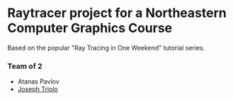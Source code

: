 # Raytracer project for a Northeastern Computer Graphics Course

Based on the popular "Ray Tracing in One Weekend" tutorial series. 

### Team of 2
* Atanas Pavlov
* [Joseph Triolo](https://github.com/jot22)
